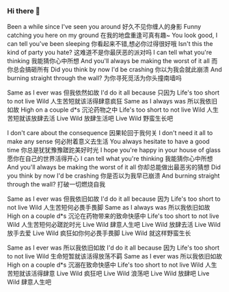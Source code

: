 ### Hi there 👋

<!--
**Double-Wen/Double-Wen** is a ✨ _special_ ✨ repository because its `README.md` (this file) appears on your GitHub profile.

Here are some ideas to get you started:

- 🔭 I’m currently working on ...
- 🌱 I’m currently learning ...
- 👯 I’m looking to collaborate on ...
- 🤔 I’m looking for help with ...
- 💬 Ask me about ...
- 📫 How to reach me: ...
- 😄 Pronouns: ...
- ⚡ Fun fact: ...
-->

Been a while since I've seen you around
好久不见你缠人的身影
Funny catching you here on my ground
在我的地盘重逢可真有趣~
You look good, I can tell you've been sleeping
你看起来不错,想必你过得很好哦
Isn't this the kind of party you hate?
这难道不是你最厌恶的派对吗
I can tell what you're thinking
我能猜你心中所想
And you'll always be making the worst of it all
而你总会搞砸所有
Did you think by now I'd be crashing
你以为我会就此崩溃
And burning straight through the wall?
为你寻死觅活为你头撞南墙吗


Same as I ever was
但我依然如故
I'd do it all because
只因为
Life's too short to not live Wild
人生苦短就该活得肆意疯狂
Same as I always was
所以我依旧如故
High on a couple d*s
沉沦药物之中
Life's too short to not live Wild
人生苦短就该放肆去活
Live Wild
放肆生活吧
Live Wild
野蛮生长吧


I don't care about the consequence
因果轮回于我何关
I don't need it all to make any sense
何必附着意义去生活
You always hesitate to have a good time
你总是犹犹豫豫蹉跎美好时光
I hope you're happy in your house of glass
愿你在自己的世界活得开心
I can tell what you're thinking
我能猜你心中所想
And you'll always be making the worst of it all
你却总能做出最恶劣的猜想
Did you think by now I'd be crashing
你是否以为我早已崩溃
And burning straight through the wall?
打破一切燃烧自我


Same as I ever was
但我依旧如故
I'd do it all because
因为
Life's too short to not live Wild
人生苦短何必畏手畏脚
Same as I always was
所以我依旧如故
High on a couple d*s
沉沦在药物带来的致命快感中
Life's too short to not live Wild
人生苦短何必蹉跎时光
Live Wild
肆意人生吧
Live Wild
放肆去活
Live Wild
放手去爱
Live Wild
疯狂如你何必畏手畏脚
Live Wild
就这样野蛮生长


Same as I ever was
所以我依旧如故
I'd do it all because
因为
Life's too short to not live Wild
生命短暂就该活得放荡不羁
Same as I ever was
所以我依旧如故
High on a couple d*s
沉溺在致命快感中
Life's too short to not live Wild
人生苦短就该活得肆意
Live Wild
疯狂吧
Live Wild
浪荡吧
Live Wild
放肆吧
Live Wild
肆意人生吧
